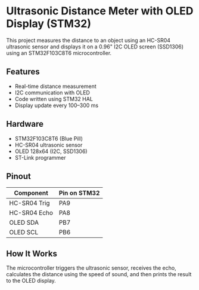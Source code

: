 
# Ultrasonic Distance Meter with OLED Display (STM32)

This project measures the distance to an object using an HC-SR04 ultrasonic sensor and displays it on a 0.96" I2C OLED screen (SSD1306) using an STM32F103C8T6 microcontroller.

## Features

- Real-time distance measurement
- I2C communication with OLED
- Code written using STM32 HAL
- Display update every 100–300 ms

##  Hardware

- STM32F103C8T6 (Blue Pill)
- HC-SR04 ultrasonic sensor
- OLED 128x64 (I2C, SSD1306)
- ST-Link programmer

## Pinout

| Component | Pin on STM32 |
|----------|--------------|
| HC-SR04 Trig | PA9 |
| HC-SR04 Echo | PA8 |
| OLED SDA | PB7 |
| OLED SCL | PB6 |

## How It Works

The microcontroller triggers the ultrasonic sensor, receives the echo, calculates the distance using the speed of sound, and then prints the result to the OLED display.
